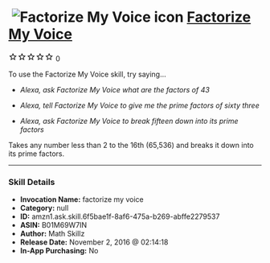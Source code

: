 # &nbsp;<img src="skill_icon" alt="Factorize My Voice icon" width="36"> [Factorize My Voice](http://alexa.amazon.com/#skills/amzn1.ask.skill.6f5bae1f-8af6-475a-b269-abffe2279537)
![0 stars](../../images/ic_star_border_black_18dp_1x.png)![0 stars](../../images/ic_star_border_black_18dp_1x.png)![0 stars](../../images/ic_star_border_black_18dp_1x.png)![0 stars](../../images/ic_star_border_black_18dp_1x.png)![0 stars](../../images/ic_star_border_black_18dp_1x.png) 0

To use the Factorize My Voice skill, try saying...

* *Alexa, ask Factorize My Voice what are the factors of 43*

* *Alexa, tell Factorize My Voice to give me the prime factors of sixty three*

* *Alexa, ask Factorize My Voice to break fifteen down into its prime factors*

Takes any number less than 2 to the 16th (65,536)  and breaks it down into its prime factors.

***

### Skill Details

* **Invocation Name:** factorize my voice
* **Category:** null
* **ID:** amzn1.ask.skill.6f5bae1f-8af6-475a-b269-abffe2279537
* **ASIN:** B01M69W7IN
* **Author:** Math Skillz
* **Release Date:** November 2, 2016 @ 02:14:18
* **In-App Purchasing:** No
